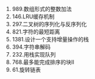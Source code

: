 1. 989.数组形式的整数加法
12. 146.LRU缓存机制
17. 297.二叉树的序列化与反序列化
2. 821.字符的最短距离
3. 1381.设计一个支持增量操作的栈
4. 394.字符串解码
5. 232.用栈实现队列
6. 768.最多能完成排序的块II
7. 61.旋转链表